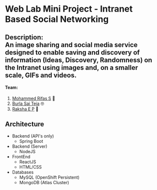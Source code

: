 # Web Lab Mini Project - Intranet Based Social Networking
Description:\
An image sharing and social media service designed to enable saving and discovery of information (Ideas, Discovery, Randomness) on the Intranet using images and, on a smaller scale, GIFs and videos.
---
#### Team:
1. [Mohammed Rifas S](https://github.com/RifasM) 🤯
2. [Burla Sai Teja](https://github.com/BurlaSaiTeja) 🤓
3. [Raksha E P](https://github.com/RakshaEP) 🤣

## Architecture
- Backend (API's only) 
    - Spring Boot
- Backend (Server)
    - NodeJS
- FrontEnd
    - ReactJS
    - HTML/CSS
- Databases
    - MySQL (OpenShift Persistent)
    - MongoDB (Atlas Cluster)